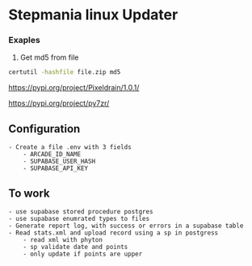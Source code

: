 # Stepmania linux Updater

### Exaples

1. Get md5 from file
```bat
certutil -hashfile file.zip md5
```

https://pypi.org/project/Pixeldrain/1.0.1/

https://pypi.org/project/py7zr/

## Configuration

    - Create a file .env with 3 fields
        - ARCADE_ID_NAME
        - SUPABASE_USER_HASH
        - SUPABASE_API_KEY

## To work

    - use supabase stored procedure postgres
    - use supabase enumrated types to files
    - Generate report log, with success or errors in a supabase table
    - Read stats.xml and upload record using a sp in postgress
        - read xml with phyton
        - sp validate date and points
        - only update if points are upper
